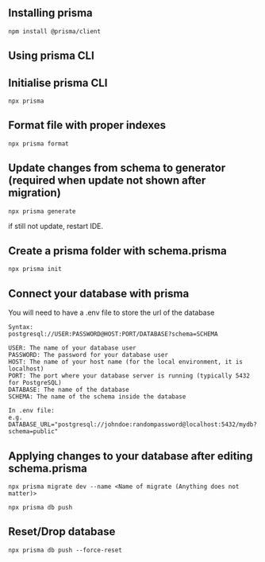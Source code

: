 
## Installing prisma
```
npm install @prisma/client
```

## Using prisma CLI

## Initialise prisma CLI
```
npx prisma
```

## Format file with proper indexes
```
npx prisma format
```

## Update changes from schema to generator (required when update not shown after migration)
```
npx prisma generate
```
if still not update, restart IDE.

## Create a prisma folder with schema.prisma
```
npx prisma init
```

## Connect your database with prisma 
You will need to have a .env file to store the url of the database
```
Syntax:
postgresql://USER:PASSWORD@HOST:PORT/DATABASE?schema=SCHEMA

USER: The name of your database user
PASSWORD: The password for your database user
HOST: The name of your host name (for the local environment, it is localhost)
PORT: The port where your database server is running (typically 5432 for PostgreSQL)
DATABASE: The name of the database
SCHEMA: The name of the schema inside the database
```
```
In .env file:
e.g. DATABASE_URL="postgresql://johndoe:randompassword@localhost:5432/mydb?schema=public"
```

## Applying changes to your database after editing schema.prisma
```
npx prisma migrate dev --name <Name of migrate (Anything does not matter)>

npx prisma db push

```
## Reset/Drop database
```
npx prisma db push --force-reset
```

